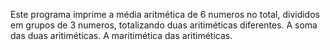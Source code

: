 Este programa imprime a média aritmética de 6 numeros no total, divididos em grupos de 3 numeros, totalizando duas aritiméticas diferentes. A soma das duas aritiméticas. A maritimética das aritiméticas. 